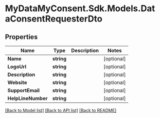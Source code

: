 # MyDataMyConsent.Sdk.Models.DataConsentRequesterDto

## Properties

Name | Type | Description | Notes
------------ | ------------- | ------------- | -------------
**Name** | **string** |  | [optional] 
**LogoUrl** | **string** |  | [optional] 
**Description** | **string** |  | [optional] 
**Website** | **string** |  | [optional] 
**SupportEmail** | **string** |  | [optional] 
**HelpLineNumber** | **string** |  | [optional] 

[[Back to Model list]](../README.md#documentation-for-models) [[Back to API list]](../README.md#documentation-for-api-endpoints) [[Back to README]](../README.md)

